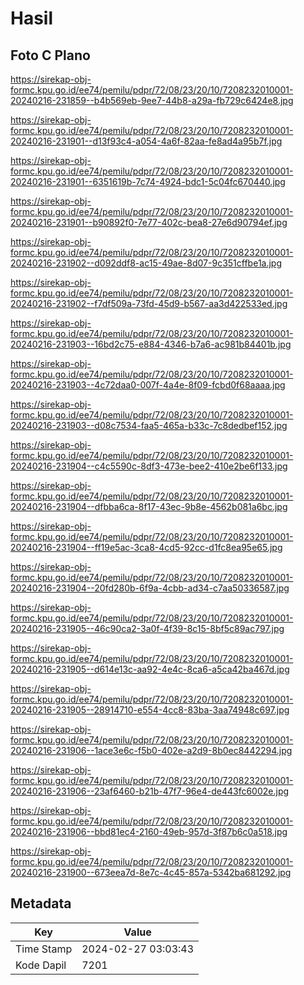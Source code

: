 # Hasil

## Foto C Plano

https://sirekap-obj-formc.kpu.go.id/ee74/pemilu/pdpr/72/08/23/20/10/7208232010001-20240216-231859--b4b569eb-9ee7-44b8-a29a-fb729c6424e8.jpg

https://sirekap-obj-formc.kpu.go.id/ee74/pemilu/pdpr/72/08/23/20/10/7208232010001-20240216-231901--d13f93c4-a054-4a6f-82aa-fe8ad4a95b7f.jpg

https://sirekap-obj-formc.kpu.go.id/ee74/pemilu/pdpr/72/08/23/20/10/7208232010001-20240216-231901--6351619b-7c74-4924-bdc1-5c04fc670440.jpg

https://sirekap-obj-formc.kpu.go.id/ee74/pemilu/pdpr/72/08/23/20/10/7208232010001-20240216-231901--b90892f0-7e77-402c-bea8-27e6d90794ef.jpg

https://sirekap-obj-formc.kpu.go.id/ee74/pemilu/pdpr/72/08/23/20/10/7208232010001-20240216-231902--d092ddf8-ac15-49ae-8d07-9c351cffbe1a.jpg

https://sirekap-obj-formc.kpu.go.id/ee74/pemilu/pdpr/72/08/23/20/10/7208232010001-20240216-231902--f7df509a-73fd-45d9-b567-aa3d422533ed.jpg

https://sirekap-obj-formc.kpu.go.id/ee74/pemilu/pdpr/72/08/23/20/10/7208232010001-20240216-231903--16bd2c75-e884-4346-b7a6-ac981b84401b.jpg

https://sirekap-obj-formc.kpu.go.id/ee74/pemilu/pdpr/72/08/23/20/10/7208232010001-20240216-231903--4c72daa0-007f-4a4e-8f09-fcbd0f68aaaa.jpg

https://sirekap-obj-formc.kpu.go.id/ee74/pemilu/pdpr/72/08/23/20/10/7208232010001-20240216-231903--d08c7534-faa5-465a-b33c-7c8dedbef152.jpg

https://sirekap-obj-formc.kpu.go.id/ee74/pemilu/pdpr/72/08/23/20/10/7208232010001-20240216-231904--c4c5590c-8df3-473e-bee2-410e2be6f133.jpg

https://sirekap-obj-formc.kpu.go.id/ee74/pemilu/pdpr/72/08/23/20/10/7208232010001-20240216-231904--dfbba6ca-8f17-43ec-9b8e-4562b081a6bc.jpg

https://sirekap-obj-formc.kpu.go.id/ee74/pemilu/pdpr/72/08/23/20/10/7208232010001-20240216-231904--ff19e5ac-3ca8-4cd5-92cc-d1fc8ea95e65.jpg

https://sirekap-obj-formc.kpu.go.id/ee74/pemilu/pdpr/72/08/23/20/10/7208232010001-20240216-231904--20fd280b-6f9a-4cbb-ad34-c7aa50336587.jpg

https://sirekap-obj-formc.kpu.go.id/ee74/pemilu/pdpr/72/08/23/20/10/7208232010001-20240216-231905--46c90ca2-3a0f-4f39-8c15-8bf5c89ac797.jpg

https://sirekap-obj-formc.kpu.go.id/ee74/pemilu/pdpr/72/08/23/20/10/7208232010001-20240216-231905--d614e13c-aa92-4e4c-8ca6-a5ca42ba467d.jpg

https://sirekap-obj-formc.kpu.go.id/ee74/pemilu/pdpr/72/08/23/20/10/7208232010001-20240216-231905--28914710-e554-4cc8-83ba-3aa74948c697.jpg

https://sirekap-obj-formc.kpu.go.id/ee74/pemilu/pdpr/72/08/23/20/10/7208232010001-20240216-231906--1ace3e6c-f5b0-402e-a2d9-8b0ec8442294.jpg

https://sirekap-obj-formc.kpu.go.id/ee74/pemilu/pdpr/72/08/23/20/10/7208232010001-20240216-231906--23af6460-b21b-47f7-96e4-de443fc6002e.jpg

https://sirekap-obj-formc.kpu.go.id/ee74/pemilu/pdpr/72/08/23/20/10/7208232010001-20240216-231906--bbd81ec4-2160-49eb-957d-3f87b6c0a518.jpg

https://sirekap-obj-formc.kpu.go.id/ee74/pemilu/pdpr/72/08/23/20/10/7208232010001-20240216-231900--673eea7d-8e7c-4c45-857a-5342ba681292.jpg


## Metadata

| Key        | Value               |
| ---------- | ------------------- |
| Time Stamp | 2024-02-27 03:03:43 |
| Kode Dapil | 7201                |



